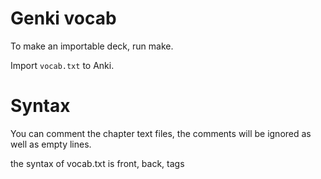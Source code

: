 # Genki vocab

To make an importable deck, run make.

Import `vocab.txt` to Anki.

# Syntax

You can comment the chapter text files, the comments will be ignored as well as empty lines.

the syntax of vocab.txt is front, back, tags
